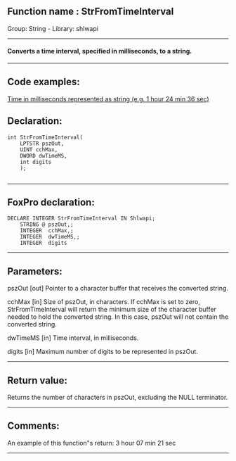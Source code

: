 
## Function name : StrFromTimeInterval
Group: String - Library: shlwapi    
***  


#### Converts a time interval, specified in milliseconds, to a string.
***  


## Code examples:
[Time in milliseconds represented as string (e.g. 1 hour 24 min 36 sec)](../../samples/sample_105.md)  

## Declaration:
```foxpro  
int StrFromTimeInterval(
    LPTSTR pszOut,
    UINT cchMax,
    DWORD dwTimeMS,
    int digits
    );
  
```  
***  


## FoxPro declaration:
```foxpro  
DECLARE INTEGER StrFromTimeInterval IN Shlwapi;
	STRING @ pszOut,;
   	INTEGER  cchMax,;
   	INTEGER  dwTimeMS,;
	INTEGER  digits  
```  
***  


## Parameters:
pszOut 
[out] Pointer to a character buffer that receives the converted string. 

cchMax 
[in] Size of pszOut, in characters. If cchMax is set to zero, StrFromTimeInterval will return the minimum size of the character buffer needed to hold the converted string. In this case, pszOut will not contain the converted string. 

dwTimeMS 
[in] Time interval, in milliseconds. 

digits 
[in] Maximum number of digits to be represented in pszOut.  
***  


## Return value:
Returns the number of characters in pszOut, excluding the NULL terminator.  
***  


## Comments:
An example of this function"s return: 3 hour 07 min 21 sec  
  
***  

